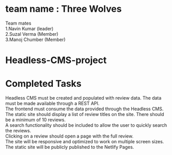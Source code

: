 # team name : Three Wolves
Team mates  
1.Navin Kumar (leader)   
2.Suzal Verma (Member)   
3.Manoj Chumber (Member)  


# Headless-CMS-project

# Completed Tasks
  Headless CMS must be created and populated with review data. The data must be made available through a REST API.  
  The frontend must consume the data provided through the Headless CMS.  
  The static site should display a list of review titles on the site. There should be a minimum of 10 reviews.  
  A search functionality should be included to allow the user to quickly search the reviews.  
  Clicking on a review should open a page with the full review.  
  The site will be responsive and optimized to work on multiple screen sizes.  
  The static site will be publicly published to the Netlify Pages.  
 
